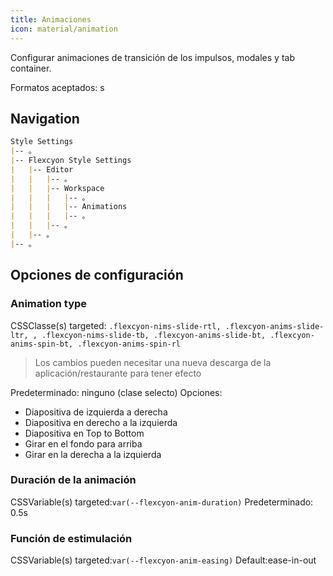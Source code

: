 ```yaml
---
title: Animaciones
icon: material/animation
---
```


Configurar animaciones de transición de los impulsos, modales y tab container.

Formatos aceptados: s

## Navigation

```md
Style Settings
|-- 。
|-- Flexcyon Style Settings
|   |-- Editor
|   |   |-- 。
|   |   |-- Workspace
|   |   |   |-- 。
|   |   |   |-- Animations
|   |   |   |-- 。
|   |   |-- 。
|   |-- 。
|-- 。
```

## Opciones de configuración

### Animation type

CSSClasse(s) targeted: `.flexcyon-nims-slide-rtl, .flexcyon-anims-slide-ltr,
,
.flexcyon-nims-slide-tb, .flexcyon-anims-slide-bt, .flexcyon-anims-spin-bt, .flexcyon-anims-spin-rl`
> Los cambios pueden necesitar una nueva descarga de la aplicación/restaurante para tener efecto

Predeterminado: ninguno (clase selecto)
Opciones:

- Diapositiva de izquierda a derecha
- Diapositiva en derecho a la izquierda
- Diapositiva en Top to Bottom
- Girar en el fondo para arriba
- Girar en la derecha a la izquierda

### Duración de la animación

CSSVariable(s) targeted:`var(--flexcyon-anim-duration)`
Predeterminado: 0.5s

### Función de estimulación

CSSVariable(s) targeted:`var(--flexcyon-anim-easing)`
Default:ease-in-out

